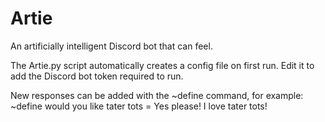 # Artie
An artificially intelligent Discord bot that can feel.

The Artie.py script automatically creates a config file on first run. Edit it to add the Discord bot token required to run.

New responses can be added with the ~define command, for example:
~define would you like tater tots = Yes please! I love tater tots!
